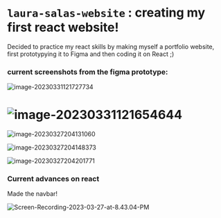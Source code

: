# `laura-salas-website` : creating my first react website!



Decided to practice my react skills by making myself a portfolio website, first prototypying it to Figma and then coding it on React ;) 

### current screenshots from the figma prototype: 

![image-20230331121727734](assets/image-20230331121727734.png)

#  ![image-20230331121654644](assets/image-20230331121654644.png)

![image-20230327204131060](assets/image-20230327204131060.png)

![image-20230327204148373](assets/image-20230327204148373.png)

![image-20230327204201771](assets/image-20230327204201771.png)



### Current advances on react 

Made the navbar! 

![Screen-Recording-2023-03-27-at-8.43.04-PM](assets/Screen-Recording-2023-03-27-at-8.43.04-PM.gif)
